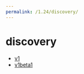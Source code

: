 ```yaml
---
permalink: /1.24/discovery/
---
```


# discovery



* [v1](v1/index.md)
* [v1beta1](v1beta1/index.md)